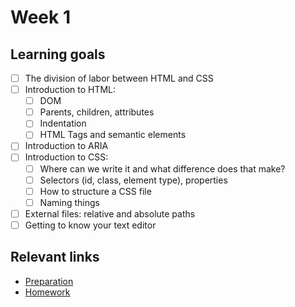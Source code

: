 # Week 1

## Learning goals
- [ ] The division of labor between HTML and CSS
 - [ ] Introduction to HTML:
    - [ ] DOM
    - [ ] Parents, children, attributes
    - [ ] Indentation
    - [ ] HTML Tags and semantic elements
 - [ ] Introduction to ARIA
 - [ ] Introduction to CSS:
    - [ ] Where can we write it and what difference does that make?
    - [ ] Selectors (id, class, element type), properties
    - [ ] How to structure a CSS file
    - [ ] Naming things
 - [ ] External files: relative and absolute paths
 - [ ] Getting to know your text editor

## Relevant links
* [Preparation](preparation.md)
* [Homework](homework.md)
